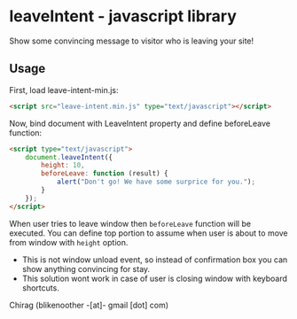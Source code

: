 # leaveIntent - javascript library
Show some convincing message to visitor who is leaving your site!

## Usage

First, load leave-intent-min.js:

```html
<script src="leave-intent.min.js" type="text/javascript"></script>
```
Now, bind document with LeaveIntent property and define beforeLeave function:

```html
<script type="text/javascript">
	document.leaveIntent({
	    height: 10,
	    beforeLeave: function (result) {
	        alert("Don't go! We have some surprice for you.");
	    }
	});
</script>
```

When user tries to leave window then `beforeLeave` function will be executed. You can define top portion to assume when user is about to move from window with `height` option.

+ This is not window unload event, so instead of confirmation box you can show anything convincing for stay.
+ This solution wont work in case of user is closing window with keyboard shortcuts.

Chirag (blikenoother -[at]- gmail [dot] com)
